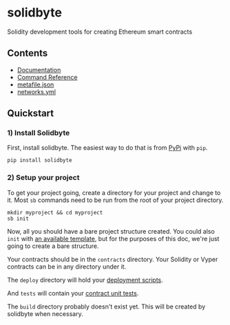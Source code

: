 # solidbyte

Solidity development tools for creating Ethereum smart contracts

## Contents

 - [Documentation](docs/index.md)
 - [Command Reference](docs/commands.md)
 - [metafile.json](docs/metafile.md)
 - [networks.yml](docs/networks.md)

## Quickstart

### 1) Install Solidbyte

First, install solidbyte.  The easiest way to do that is from [PyPi](https://pypi.org)
with `pip`.

    pip install solidbyte

### 2) Setup your project

To get your project going, create a directory for your project and change to it.
Most `sb` commands need to be run from the root of your project directory.

    mkdir myproject && cd myproject
    sb init

Now, all you should have a bare project structure created.  You could also
`init` with [an available template](docs/templates.md), but for the purposes of this
doc, we're just going to create a bare structure.

Your contracts should be in the `contracts` directory.  Your Solidity or Vyper
contracts can be in any directory under it.

The `deploy` directory will hold your [deployment scripts](docs/deployment.md).

And `tests` will contain your [contract unit tests](docs/testing.md).

The `build` directory probably doesn't exist yet.  This will be created by
solidbyte when necessary.
